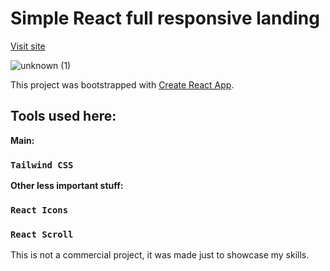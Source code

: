 # Simple React full responsive landing
[Visit site](https://defi-landing1.vercel.app/)

![unknown (1)](https://user-images.githubusercontent.com/61505173/171922522-6306d38b-96b7-435d-b3c6-9b1caab0ba26.png)

This project was bootstrapped with [Create React App](https://github.com/facebook/create-react-app).

## Tools used here:

**Main:**
### `Tailwind CSS`
**Other less important stuff:**
### `React Icons`
### `React Scroll`

This is not a commercial project, it was made just to showcase my skills.



